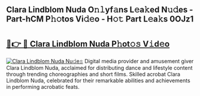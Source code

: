 ## Clara Lindblom Nuda O𝚗𝚕yf𝚊ns L𝚎a𝚔ed N𝚞𝚍es - Part-hCM P𝚑𝚘tos Vi𝚍𝚎o - H𝚘𝚝 Part L𝚎a𝚔s 0OJz1

# <h2><a href="http://kfdyeyk.oniu.top/?m=Clara+Lindblom+Nuda">🔗👉 🔴 Clara Lindblom Nuda P𝚑ot𝚘𝚜 V𝚒d𝚎o</a></h2>

[![Clara Lindblom Nuda Nu𝚍e𝚜](https://i.imgur.com/0qMVB7G.gif)](http://kfdyeyk.oniu.top/?m=Clara+Lindblom+Nuda)
Digital media provider and amusement giver Clara Lindblom Nuda, acclaimed for distributing dance and lifestyle content through trending choreographies and short films. Skilled acrobat Clara Lindblom Nuda, celebrated for their remarkable abilities and achievements in performing acrobatic feats.  
